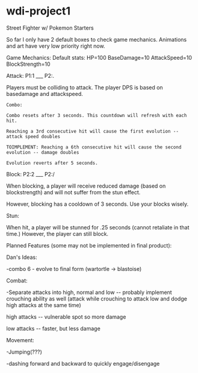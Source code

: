 # wdi-project1

Street Fighter w/ Pokemon Starters

So far I only have 2 default boxes to check game mechanics. Animations and art have very low priority right now.

Game Mechanics: 
Default stats: HP=100   BaseDamage=10   AttackSpeed=10   BlockStrength=10

Attack: P1:1 ___ P2:.

Players must be colliding to attack. The player DPS is based on basedamage and attackspeed.

	Combo:

	Combo resets after 3 seconds. This countdown will refresh with each hit.

	Reaching a 3rd consecutive hit will cause the first evolution -- attack speed doubles

	TOIMPLEMENT: Reaching a 6th consecutive hit will cause the second evolution -- damage doubles

	Evolution reverts after 5 seconds.

Block: P2:2 ___ P2:/

When blocking, a player will receive reduced damage (based on blockstrength) and will not suffer from the stun effect.

However, blocking has a cooldown of 3 seconds. Use your blocks wisely.

Stun:

When hit, a player will be stunned for .25 seconds (cannot retaliate in that time.) However, the player can still block.




Planned Features (some may not be implemented in final product):

Dan's Ideas: 

-combo 6 - evolve to final form (wartortle -> blastoise)

Combat:

-Separate attacks into high, normal and low -- probably implement crouching ability as well (attack while crouching to attack low and dodge high attacks at the same time)

  high attacks -- vulnerable spot so more damage

  low attacks -- faster, but less damage

Movement:

-Jumping(???)

-dashing forward and backward to quickly engage/disengage